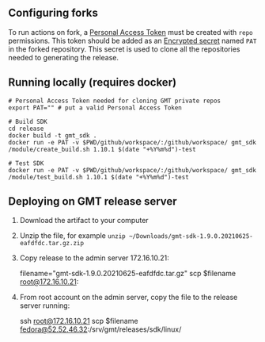 Configuring forks
-----------------

To run actions on fork, a [Personal Access Token](https://docs.github.com/en/github/authenticating-to-github/keeping-your-account-and-data-secure/creating-a-personal-access-token) 
must be created with `repo` permissions. This token should be added as an [Encrypted secret](https://docs.github.com/en/actions/reference/encrypted-secrets)
named `PAT` in the forked repository. This secret is used to clone all the repositories needed to generating the 
release.  

Running locally (requires docker)
---------------------------------
    # Personal Access Token needed for cloning GMT private repos
    export PAT="" # put a valid Personal Access Token
    
    # Build SDK
    cd release
    docker build -t gmt_sdk .
    docker run -e PAT -v $PWD/github/workspace/:/github/workspace/ gmt_sdk /module/create_build.sh 1.10.1 $(date "+%Y%m%d")-test
    
    # Test SDK
    docker run -e PAT -v $PWD/github/workspace/:/github/workspace/ gmt_sdk /module/test_build.sh 1.10.1 $(date "+%Y%m%d")-test
    
Deploying on GMT release server
-------------------------------

1. Download the artifact to your computer

2. Unzip the file, for example `unzip ~/Downloads/gmt-sdk-1.9.0.20210625-eafdfdc.tar.gz.zip`

3. Copy release to the admin server 172.16.10.21:


    filename="gmt-sdk-1.9.0.20210625-eafdfdc.tar.gz"
    scp $filename root@172.16.10.21:

2. From root account on the admin server, copy the file to the release server running:


    ssh root@172.16.10.21 scp $filename fedora@52.52.46.32:/srv/gmt/releases/sdk/linux/
    
    